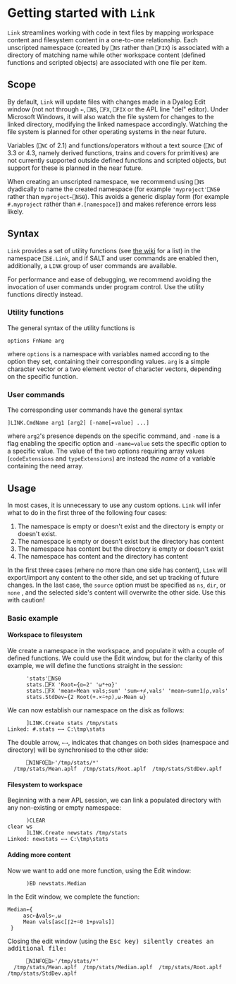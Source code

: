 # Getting started with `Link`

`Link` streamlines working with code in text files by mapping workspace content and filesystem content in a one-to-one relationship. Each unscripted namespace (created by `⎕NS` rather than `⎕FIX`) is associated with a directory of matching name while other workspace content (defined functions and scripted objects) are associated with one file per item.

## Scope

By default, `Link` will update files with changes made in a Dyalog Edit window (not not through `←`, `⎕NS`, `⎕FX`, `⎕FIX` or the APL line "del" editor). Under Microsoft Windows, it will also watch the file system for changes to the linked directory, modifying the linked namespace accordingly. Watching the file system is planned for other operating systems in the near future.

Variables (`⎕NC` of 2.1) and functions/operators without a text source (`⎕NC` of 3.3 or 4.3, namely derived functions, trains and covers for primitives) are not currently supported outside defined functions and scripted objects, but support for these is planned in the near future.

When creating an unscripted namespace, we recommend using `⎕NS` dyadically to name the created namespace (for example `'myproject'⎕NS⍬` rather than `myproject←⎕NS⍬`). This avoids a generic display form (for example `#.myproject` rather than `#.[namespace]`) and makes reference errors less likely.

## Syntax

`Link` provides a set of utility functions (see [the wiki](https://github.com/Dyalog/link/wiki) for a list) in the namespace `⎕SE.Link`, and if SALT and user commands are enabled then, additionally, a `LINK` group of user commands are available.

For performance and ease of debugging, we recommend avoiding the invocation of user commands under program control. Use the utility functions directly instead.

### Utility functions

The general syntax of the utility functions is

```apl
options FnName arg
```
where `options` is a namespace with variables named according to the option they set, containing their corresponding values. `arg` is a simple character vector or a two element vector of character vectors, depending on the specific function.

### User commands

The corresponding user commands have the general syntax
```apl
]LINK.CmdName arg1 [arg2] [-name[=value] ...]
```
where `arg2`'s presence depends on the specific command, and `-name` is a flag enabling the specific option and `-name=value` sets the specific option to a specific value. The value of the two options requiring array values (`codeExtensions` and `typeExtensions`) are instead the *name* of a variable containing the need array.

## Usage

In most cases, it is unnecessary to use any custom options. `Link` will infer what to do in the first three of the following four cases:

1. The namespace is empty or doesn't exist and the directory is empty or doesn't exist.
1. The namespace is empty or doesn't exist but the directory has content
1. The namespace has content but the directory is empty or doesn't exist
1. The namespace has content and the directory has content

In the first three cases (where no more than one side has content), `Link` will export/import any content to the other side, and set up tracking of future changes. In the last case, the `source` option must be specified as `ns`, `dir`, or `none` , and the selected side's content will overwrite the other side. Use this with caution!

### Basic example

#### Workspace to filesystem

We create a namespace in the workspace, and populate it with a couple of defined functions. We could use the Edit window, but for the clarity of this example, we will define the functions straight in the session:
```apl
      'stats'⎕NS⍬
      stats.⎕FX 'Root←{⍺←2' '⍵*÷⍺}'
      stats.⎕FX 'mean←Mean vals;sum' 'sum←+⌿,vals' 'mean←sum÷1⌈⍴,vals'
      stats.StdDev←{2 Root(+.×⍨÷⍴),⍵-Mean ⍵}
```
We can now establish our namespace on the disk as follows:
```apl
      ]LINK.Create stats /tmp/stats
Linked: #.stats ←→ C:\tmp\stats
```
The double arrow, `←→`, indicates that changes on both sides (namespace and directory) will be synchronised to the other side:
```apl
      ⎕NINFO⍠1⊢'/tmp/stats/*'
  /tmp/stats/Mean.aplf  /tmp/stats/Root.aplf  /tmp/stats/StdDev.aplf  
```
#### Filesystem to workspace

Beginning with a new APL session, we can link a populated directory with any non-existing or empty namespace:

```apl
      )CLEAR
clear ws
      ]LINK.Create newstats /tmp/stats
Linked: newstats ←→ C:\tmp\stats
```

#### Adding more content

Now we want to add one more function, using the Edit window:

```apl
      )ED newstats.Median
```

In the Edit window, we complete the function:

```apl
Median←{
     asc←⍋vals←,⍵
     Mean vals[asc[⌈2÷⍨0 1+⍴vals]]
 }
```

Closing the edit window (using the <kbd>Esc</kbs> key) silently creates an additional file:

```apl
      ⎕NINFO⍠1⊢'/tmp/stats/*'
  /tmp/stats/Mean.aplf  /tmp/stats/Median.aplf  /tmp/stats/Root.aplf  /tmp/stats/StdDev.aplf  
```